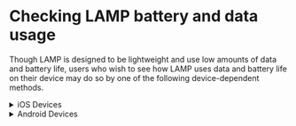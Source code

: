 # Checking LAMP battery and data usage

Though LAMP is designed to be lightweight and use low amounts of data and battery life, users who wish to see how LAMP uses data and battery life on their device may do so by one of the following device-dependent methods.

<details>
    <summary>iOS Devices</summary>
    
<b>Battery Usage</b>
1. Open the 'Settings' app.
2. In the sidebar on the left-hand side, find and click on the 'Battery' tab.
3. Scroll down the 'Battery' page until you see the 'Activity by App' entry, then tap on 'Show Battery Usage' to show percent of battery used by each app on your device.
4. Scroll down the list to locate the LAMP app


<b>Data Usage</b>
1. Open the 'Settings' app.
2. In the sidebar on the left-hand side, find and click on the 'Cellular' tab.
3. Scroll down the list to locate the LAMP app and view its data usage.
</details>

<details>
    <summary>Android Devices</summary>
    
<b>Battery Usage</b>
1. Open the 'Settings' app.
2. Scroll down to and click on 'Battery'.
3. Click on 'View Detailed Usage' and scroll down the list to locate the LAMP app.

    
<b>Data Usage</b>
1. Open the 'Settings' app.
2. Click on 'Wi-Fi and internet'.
3. Click on 'Data usage'.
4. Click on 'Cellular data usage' and scroll to find the LAMP app.
</details>

